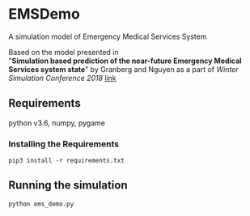 # EMSDemo
A simulation model of Emergency Medical Services System  

Based on the model presented in  
"**Simulation based prediction of the near-future Emergency Medical
Services system state**" by Granberg and Nguyen
as a part of *Winter Simulation Conference 2018*  [link](https://www.informs-sim.org/wsc18papers/includes/files/223.pdf)

## Requirements
python v3.6, numpy, pygame

### Installing the Requirements
`pip3 install -r requirements.txt`

## Running the simulation

`python ems_demo.py`
